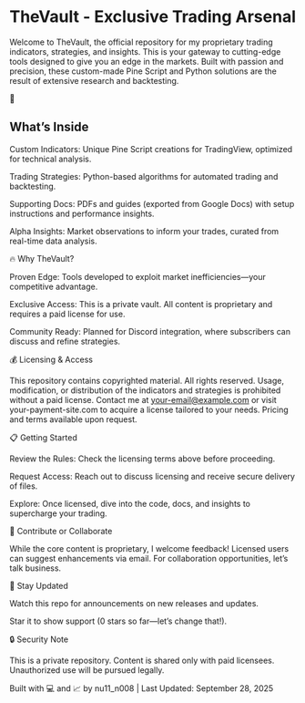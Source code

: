 <h1>TheVault - Exclusive Trading Arsenal</h1>

Welcome to TheVault, the official repository for my proprietary trading indicators, strategies, and insights. This is your gateway to cutting-edge tools designed to give you an edge in the markets. Built with passion and precision, these custom-made Pine Script and Python solutions are the result of extensive research and backtesting.

🚀 <h2>What’s Inside</h2>





Custom Indicators: Unique Pine Script creations for TradingView, optimized for technical analysis.



Trading Strategies: Python-based algorithms for automated trading and backtesting.



Supporting Docs: PDFs and guides (exported from Google Docs) with setup instructions and performance insights.



Alpha Insights: Market observations to inform your trades, curated from real-time data analysis.

🔥 Why TheVault?





Proven Edge: Tools developed to exploit market inefficiencies—your competitive advantage.



Exclusive Access: This is a private vault. All content is proprietary and requires a paid license for use.



Community Ready: Planned for Discord integration, where subscribers can discuss and refine strategies.

💰 Licensing & Access

This repository contains copyrighted material. All rights reserved. Usage, modification, or distribution of the indicators and strategies is prohibited without a paid license. Contact me at your-email@example.com or visit your-payment-site.com to acquire a license tailored to your needs. Pricing and terms available upon request.

📋 Getting Started





Review the Rules: Check the licensing terms above before proceeding.



Request Access: Reach out to discuss licensing and receive secure delivery of files.



Explore: Once licensed, dive into the code, docs, and insights to supercharge your trading.

🌟 Contribute or Collaborate

While the core content is proprietary, I welcome feedback! Licensed users can suggest enhancements via email. For collaboration opportunities, let’s talk business.

📌 Stay Updated





Watch this repo for announcements on new releases and updates.



Star it to show support (0 stars so far—let’s change that!).

🔒 Security Note

This is a private repository. Content is shared only with paid licensees. Unauthorized use will be pursued legally.



Built with 💻 and 📈 by nu11_n008 | Last Updated: September 28, 2025
